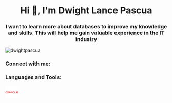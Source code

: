 <h1 align="center">Hi 👋, I'm Dwight Lance Pascua</h1>
<h3 align="center">I want to learn more about databases to improve my knowledge and skills. This will help me gain valuable experience in the IT industry</h3>

<p align="left"> <img src="https://komarev.com/ghpvc/?username=dwightpascua&label=Profile%20views&color=0e75b6&style=flat" alt="dwightpascua" /> </p>

<h3 align="left">Connect with me:</h3>
<p align="left">
</p>

<h3 align="left">Languages and Tools:</h3>
<p align="left"> <a href="https://www.oracle.com/" target="_blank" rel="noreferrer"> <img src="https://raw.githubusercontent.com/devicons/devicon/master/icons/oracle/oracle-original.svg" alt="oracle" width="40" height="40"/> </a> </p>

